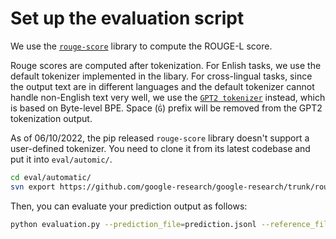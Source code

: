 # Set up the evaluation script

We use the [`rouge-score`](https://github.com/google-research/google-research/tree/master/rouge) library to compute the ROUGE-L score.

Rouge scores are computed after tokenization. For Enlish tasks, we use the default tokenizer implemented in the libary. For cross-lingual tasks, since the output text are in different languages and the default tokenizer cannot handle non-English text very well, we use the [`GPT2 tokenizer`](https://huggingface.co/docs/transformers/model_doc/gpt2#transformers.GPT2Tokenizer) instead, which is based on Byte-level BPE. Space (`Ġ`) prefix will be removed from the GPT2 tokenization output.

As of 06/10/2022, the pip released `rouge-score` library doesn't support a user-defined tokenizer. You need to clone it from its latest codebase and put it into `eval/automic/`.

```bash
cd eval/automatic/
svn export https://github.com/google-research/google-research/trunk/rouge rouge
```

Then, you can evaluate your prediction output as follows:

```bash
python evaluation.py --prediction_file=prediction.jsonl --reference_file=reference.txt
```
